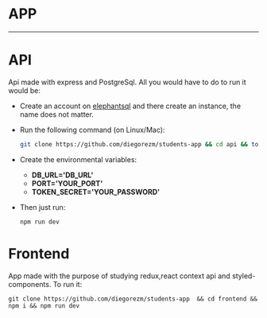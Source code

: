 #   APP
---- 

# API
Api made with express and PostgreSql. All you would have to do to run it would be: 
* Create an account on [elephantsql](https://www.elephantsql.com/) and there create an instance, the name does not matter.
* Run the following command (on Linux/Mac):
    ```bash
    git clone https://github.com/diegorezm/students-app && cd api && touch .env
    ```
* Create the environmental variables:
  * **DB_URL='DB_URL'**
  * **PORT='YOUR_PORT'**
  * **TOKEN_SECRET='YOUR_PASSWORD'**

* Then just run:
    ```bash
    npm run dev
    ```


# Frontend
App made with the purpose of studying redux,react context api and styled-components.
To run it:

```
git clone https://github.com/diegorezm/students-app  && cd frontend && npm i && npm run dev
```
